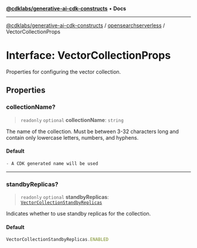 [**@cdklabs/generative-ai-cdk-constructs**](../../../README.md) • **Docs**

***

[@cdklabs/generative-ai-cdk-constructs](../../../README.md) / [opensearchserverless](../README.md) / VectorCollectionProps

# Interface: VectorCollectionProps

Properties for configuring the vector collection.

## Properties

### collectionName?

> `readonly` `optional` **collectionName**: `string`

The name of the collection. Must be between 3-32 characters long and contain only
lowercase letters, numbers, and hyphens.

#### Default

```ts
- A CDK generated name will be used
```

***

### standbyReplicas?

> `readonly` `optional` **standbyReplicas**: [`VectorCollectionStandbyReplicas`](../enumerations/VectorCollectionStandbyReplicas.md)

Indicates whether to use standby replicas for the collection.

#### Default

```ts
VectorCollectionStandbyReplicas.ENABLED
```
